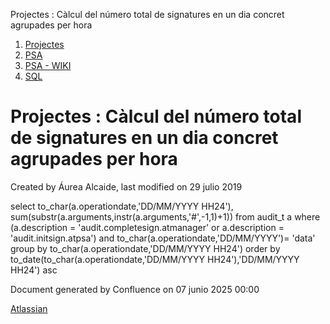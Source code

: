 Projectes : Càlcul del número total de signatures en un dia concret agrupades per hora  

1.  [Projectes](index.md)
2.  [PSA](PSA_24216342.md)
3.  [PSA - WIKI](PSA---WIKI_24216306.md)
4.  [SQL](SQL_24216319.md)

Projectes : Càlcul del número total de signatures en un dia concret agrupades per hora
======================================================================================

Created by Áurea Alcaide, last modified on 29 julio 2019

select to\_char(a.operationdate,'DD/MM/YYYY HH24'), sum(substr(a.arguments,instr(a.arguments,'#',-1,1)+1)) from audit\_t a 
where (a.description = 'audit.completesign.atmanager' or a.description = 'audit.initsign.atpsa')
and to\_char(a.operationdate,'DD/MM/YYYY')= 'data' 
group by to\_char(a.operationdate,'DD/MM/YYYY HH24')
order by to\_date(to\_char(a.operationdate,'DD/MM/YYYY HH24'),'DD/MM/YYYY HH24') asc

Document generated by Confluence on 07 junio 2025 00:00

[Atlassian](http://www.atlassian.com/)